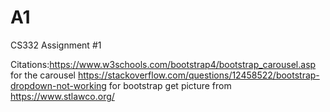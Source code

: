# A1
CS332 Assignment #1

Citations:https://www.w3schools.com/bootstrap4/bootstrap_carousel.asp for the carousel
          https://stackoverflow.com/questions/12458522/bootstrap-dropdown-not-working for bootstrap
          get picture from https://www.stlawco.org/
